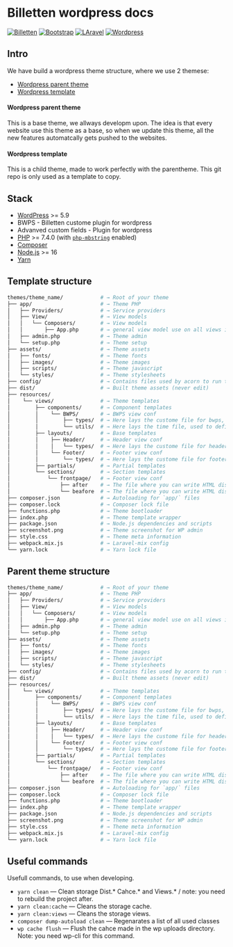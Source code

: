 # Billetten wordpress docs
[![Billetten](https://img.shields.io/badge/GitHub-100000?style=for-the-badge&logo=github&logoColor=white)](https://github.com/billetten)
[![Bootstrap](https://img.shields.io/badge/Bootstrap-563D7C?style=for-the-badge&logo=bootstrap&logoColor=white)](https://getbootstrap.com/docs/5.0/getting-started/introduction/)
[![LAravel](https://img.shields.io/badge/Laravel-FF2D20?style=for-the-badge&logo=laravel&logoColor=white)](https://laravel.com/docs/9.x/)
[![Wordpress](https://img.shields.io/badge/Wordpress-21759B?style=for-the-badge&logo=wordpress&logoColor=white)](https://wordpress.com/)

<!-- panels:start -->
<!-- div:title-panel -->
## Intro
<!-- div:left-panel -->
We have build a wordpress theme structure, where we use 2 themese: 
* [Wordpress parent theme](https://github.com/billetten/wordpress_parent-template)
* [Wordpress template](https://github.com/billetten/wordpress_template)

#### Wordpress parent theme
This is a base theme, we allways developm upon. The idea is that every website use this theme as a base, so when we update this theme, all the new features automatcally gets pushed to the websites. 

#### Wordpress template
This is a child theme, made to work perfectly with the parentheme. This git repo is only used as a template to copy. 

<!-- div:title-panel -->
## Stack
<!-- div:left-panel -->
- [WordPress](https://wordpress.org/) >= 5.9
- BWPS - Billetten custome plugin for wordpress
- Advanved custom fields - Plugin for wordpress
- [PHP](https://secure.php.net/manual/en/install.php) >= 7.4.0 (with [`php-mbstring`](https://secure.php.net/manual/en/book.mbstring.php) enabled)
- [Composer](https://getcomposer.org/download/)
- [Node.js](http://nodejs.org/) >= 16
- [Yarn](https://yarnpkg.com/en/docs/install)

<!-- div:title-panel -->
## Template structure
<!-- div:left-panel -->
```sh
themes/theme_name/            # → Root of your theme
├── app/                      # → Theme PHP
│   ├── Providers/            # → Service providers
│   ├── View/                 # → View models
│   │   └── Composers/        # → View models
│   │       ├── App.php       # → general view model use on all views in general
│   ├── admin.php             # → Theme admin
│   └── setup.php             # → Theme setup
├── assets/                   # → Theme assets
│   ├── fonts/                # → Theme fonts
│   ├── images/               # → Theme images
│   ├── scripts/              # → Theme javascript
│   └── styles/               # → Theme stylesheets
├── config/                   # → Contains files used by acorn to run the theme 
├── dist/                     # → Built theme assets (never edit)
├── resources/                
│    └── views/               # → Theme templates
│        ├── components/      # → Component templates  
│        │    └── BWPS/       # → BWPS view conf
│        │        ├── types/  # → Here lays the custome file for bwps, if you need to make your own.
│        │        └── utils/  # → Here lays the time file, used to define how to display time in the theme
│        ├── layouts/         # → Base templates
│        │    ├── Header/     # → Header view conf
│        │    │   └── types/  # → Here lays the custome file for header, if you need to make your own
│        │    └── Footer/     # → Footer view conf
│        │        └── types/  # → Here lays the custome file for footer, if you need to make your own
│        ├── partials/        # → Partial templates
│        └── sections/        # → Section templates
│            └── frontpage/   # → Footer view conf
│                ├── after    # → The file where you can write HTML displayed after the bwps grid frontpage
│                └── beafore  # → The file where you can write HTML displayed before the bwps grid frontpage
├── composer.json             # → Autoloading for `app/` files
├── composer.lock             # → Composer lock file
├── functions.php             # → Theme bootloader
├── index.php                 # → Theme template wrapper
├── package.json              # → Node.js dependencies and scripts
├── screenshot.png            # → Theme screenshot for WP admin
├── style.css                 # → Theme meta information
├── webpack.mix.js            # → Laravel-mix config 
└── yarn.lock                 # → Yarn lock file 
```

<!-- div:title-panel -->
## Parent theme structure
<!-- div:left-panel -->
```sh
themes/theme_name/            # → Root of your theme
├── app/                      # → Theme PHP
│   ├── Providers/            # → Service providers
│   ├── View/                 # → View models
│   │   └── Composers/        # → View models
│   │       ├── App.php       # → general view model use on all views in general
│   ├── admin.php             # → Theme admin
│   └── setup.php             # → Theme setup
├── assets/                   # → Theme assets
│   ├── fonts/                # → Theme fonts
│   ├── images/               # → Theme images
│   ├── scripts/              # → Theme javascript
│   └── styles/               # → Theme stylesheets
├── config/                   # → Contains files used by acorn to run the theme 
├── dist/                     # → Built theme assets (never edit)
├── resources/                
│    └── views/               # → Theme templates
│        ├── components/      # → Component templates  
│        │    └── BWPS/       # → BWPS view conf
│        │        ├── types/  # → Here lays the custome file for bwps, if you need to make your own.
│        │        └── utils/  # → Here lays the time file, used to define how to display time in the theme
│        ├── layouts/         # → Base templates
│        │    ├── Header/     # → Header view conf
│        │    │   └── types/  # → Here lays the custome file for header, if you need to make your own
│        │    └── Footer/     # → Footer view conf
│        │        └── types/  # → Here lays the custome file for footer, if you need to make your own
│        ├── partials/        # → Partial templates
│        └── sections/        # → Section templates
│            └── frontpage/   # → Footer view conf
│                ├── after    # → The file where you can write HTML displayed after the bwps grid frontpage
│                └── beafore  # → The file where you can write HTML displayed before the bwps grid frontpage
├── composer.json             # → Autoloading for `app/` files
├── composer.lock             # → Composer lock file
├── functions.php             # → Theme bootloader
├── index.php                 # → Theme template wrapper
├── package.json              # → Node.js dependencies and scripts
├── screenshot.png            # → Theme screenshot for WP admin
├── style.css                 # → Theme meta information
├── webpack.mix.js            # → Laravel-mix config 
└── yarn.lock                 # → Yarn lock file 
```

<!-- div:title-panel -->
## Useful commands
Usefull commands, to use when developing. 
<!-- div:left-panel -->
- `yarn clean` — Clean storage Dist.* Cahce.* and Views.* / note: you need to rebuild the project after. 
- `yarn clean:cache` — Cleans the storage cache.
- `yarn clean:views` — Cleans the storage views.
- `composer dump-autoload clean` — Regenarates a list of all used classes 
- `wp cache flush` — Flush the cahce made in the wp uploads directory. Note: you need wp-cli for this command.  

<!-- panels:end -->